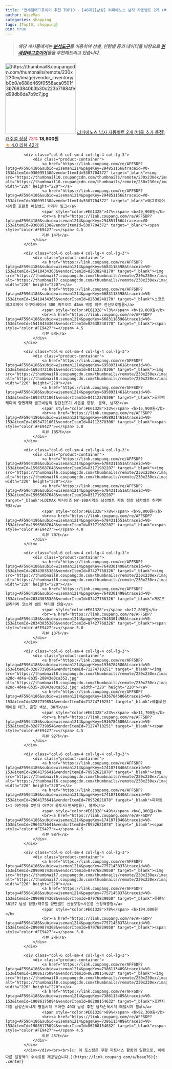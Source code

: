 ```yaml
---
title: "면세점태그호이어 추천 TOP10 - [40대][남성] 리피에노스 남자 자동벨트 2개 (버클 추가 증정) 캐주얼 정장"
author: WiseMan
categories: shopping
tags: [Top10, shopping]
pin: true
---
```


> ##### 해당 게시물에서는 [**분석도구**](https://itemscout.io/)를 이용하여 **성별**, **연령별** 등의 데이터를 바탕으로 [**면세점태그호이어**](https://link.coupang.com/a/baae76)들을 추천해드리고 있습니다.
<div class="container"><div class="row">
            <div class="col-6 col-sm-4 col-lg-4 col-lg-3">
                <div class="product-container">
                    <a href="https://link.coupang.com/re/AFFSDP?lptag=AF5964186&subid=wiseman1214&pageKey=7742896943&traceid=V0-153&itemId=20836582674&vendorItemId=87904250991" target="_blank"><img src="https://thumbnail8.coupangcdn.com/thumbnails/remote/230x230ex/image/vendor_inventory/b0b0/e688d469f0558aca0501f3b7683840b3b30c223b71884fed99db6da7b9c7.jpg" alt="https://thumbnail8.coupangcdn.com/thumbnails/remote/230x230ex/image/vendor_inventory/b0b0/e688d469f0558aca0501f3b7683840b3b30c223b71884fed99db6da7b9c7.jpg" width="220" height="220"></a>
                    <a href="https://link.coupang.com/re/AFFSDP?lptag=AF5964186&subid=wiseman1214&pageKey=7742896943&traceid=V0-153&itemId=20836582674&vendorItemId=87904250991" target="_blank">리피에노스 남자 자동벨트 2개 (버클 추가 증정) 캐주얼 정장</a>
                    <span style="color:#E61328">73%</span> <b>18,800원</b>
                    <br><a href="https://link.coupang.com/re/AFFSDP?lptag=AF5964186&subid=wiseman1214&pageKey=7742896943&traceid=V0-153&itemId=20836582674&vendorItemId=87904250991" target="_blank"><span style="color:#FE9427">★</span> 4.0
                    리뷰 42개</a>
                </div>
            </div>
            
            <div class="col-6 col-sm-4 col-lg-4 col-lg-3">
                <div class="product-container">
                    <a href="https://link.coupang.com/re/AFFSDP?lptag=AF5964186&subid=wiseman1214&pageKey=294851156&traceid=V0-153&itemId=930095138&vendorItemId=5307704372" target="_blank"><img src="https://thumbnail10.coupangcdn.com/thumbnails/remote/230x230ex/image/vendor_inventory/e29e/0fd4a6a59647b6e3068b5e53e32f74416c2b3af63710067db085b3ec09b8.jpg" alt="https://thumbnail10.coupangcdn.com/thumbnails/remote/230x230ex/image/vendor_inventory/e29e/0fd4a6a59647b6e3068b5e53e32f74416c2b3af63710067db085b3ec09b8.jpg" width="220" height="220"></a>
                    <a href="https://link.coupang.com/re/AFFSDP?lptag=AF5964186&subid=wiseman1214&pageKey=294851156&traceid=V0-153&itemId=930095138&vendorItemId=5307704372" target="_blank">태그호이어 시계줄 호환용 메탈밴드 카레라 링크</a>
                    <span style="color:#E61328">47%</span> <b>49,900원</b>
                    <br><a href="https://link.coupang.com/re/AFFSDP?lptag=AF5964186&subid=wiseman1214&pageKey=294851156&traceid=V0-153&itemId=930095138&vendorItemId=5307704372" target="_blank"><span style="color:#FE9427">★</span> 4.5
                    리뷰 14개</a>
                </div>
            </div>
            
            <div class="col-6 col-sm-4 col-lg-4 col-lg-3">
                <div class="product-container">
                    <a href="https://link.coupang.com/re/AFFSDP?lptag=AF5964186&subid=wiseman1214&pageKey=6683118598&traceid=V0-153&itemId=15418434363&vendorItemId=82638248170" target="_blank"><img src="https://thumbnail7.coupangcdn.com/thumbnails/remote/230x230ex/image/vendor_inventory/3201/afad240d3ed5f7d5b2f5dcab957a9cdbc8cf0d03786fb2871be8938316db.jpg" alt="https://thumbnail7.coupangcdn.com/thumbnails/remote/230x230ex/image/vendor_inventory/3201/afad240d3ed5f7d5b2f5dcab957a9cdbc8cf0d03786fb2871be8938316db.jpg" width="220" height="220"></a>
                    <a href="https://link.coupang.com/re/AFFSDP?lptag=AF5964186&subid=wiseman1214&pageKey=6683118598&traceid=V0-153&itemId=15418434363&vendorItemId=82638248170" target="_blank">스코코 태그호이어 아쿠아레이서 300 쿼츠오토 43mm 액정 외부 전신보호필름</a>
                    <span style="color:#E61328">73%</span> <b>19,800원</b>
                    <br><a href="https://link.coupang.com/re/AFFSDP?lptag=AF5964186&subid=wiseman1214&pageKey=6683118598&traceid=V0-153&itemId=15418434363&vendorItemId=82638248170" target="_blank"><span style="color:#FE9427">★</span> 4.5
                    리뷰 6개</a>
                </div>
            </div>
            
            <div class="col-6 col-sm-4 col-lg-4 col-lg-3">
                <div class="product-container">
                    <a href="https://link.coupang.com/re/AFFSDP?lptag=AF5964186&subid=wiseman1214&pageKey=6958931461&traceid=V0-153&itemId=16934721061&vendorItemId=84112378306" target="_blank"><img src="https://thumbnail8.coupangcdn.com/thumbnails/remote/230x230ex/image/vendor_inventory/483e/7bb9245598bfc5ae0cb4d77e902e07f9d6b056cdd19f01e0197d968faabb.jpg" alt="https://thumbnail8.coupangcdn.com/thumbnails/remote/230x230ex/image/vendor_inventory/483e/7bb9245598bfc5ae0cb4d77e902e07f9d6b056cdd19f01e0197d968faabb.jpg" width="220" height="220"></a>
                    <a href="https://link.coupang.com/re/AFFSDP?lptag=AF5964186&subid=wiseman1214&pageKey=6958931461&traceid=V0-153&itemId=16934721061&vendorItemId=84112378306" target="_blank">골프백 캐디백 양면제작 골프네임택 장갑건조기 사은품 증정, 블랙, 남자2</a>
                    <span style="color:#E61328">33%</span> <b>15,900원</b>
                    <br><a href="https://link.coupang.com/re/AFFSDP?lptag=AF5964186&subid=wiseman1214&pageKey=6958931461&traceid=V0-153&itemId=16934721061&vendorItemId=84112378306" target="_blank"><span style="color:#FE9427">★</span> 5.0
                    리뷰 185개</a>
                </div>
            </div>
            
            <div class="col-6 col-sm-4 col-lg-4 col-lg-3">
                <div class="product-container">
                    <a href="https://link.coupang.com/re/AFFSDP?lptag=AF5964186&subid=wiseman1214&pageKey=6784311551&traceid=V0-153&itemId=15965687648&vendorItemId=83171902207" target="_blank"><img src="https://thumbnail6.coupangcdn.com/thumbnails/remote/230x230ex/image/vendor_inventory/ca6c/f307f4c6fef9277a264be5d71821d90a8812c98ee52590baa8c6d68f9e33.jpg" alt="https://thumbnail6.coupangcdn.com/thumbnails/remote/230x230ex/image/vendor_inventory/ca6c/f307f4c6fef9277a264be5d71821d90a8812c98ee52590baa8c6d68f9e33.jpg" width="220" height="220"></a>
                    <a href="https://link.coupang.com/re/AFFSDP?lptag=AF5964186&subid=wiseman1214&pageKey=6784311551&traceid=V0-153&itemId=15965687648&vendorItemId=83171902207" target="_blank">LOIMAX 빅사이즈 MY-100시리즈 남성벨트 자동 정장 남자벨트 허리띠 혁대</a>
                    <span style="color:#E61328">78%</span> <b>9,800원</b>
                    <br><a href="https://link.coupang.com/re/AFFSDP?lptag=AF5964186&subid=wiseman1214&pageKey=6784311551&traceid=V0-153&itemId=15965687648&vendorItemId=83171902207" target="_blank"><span style="color:#FE9427">★</span> 4.0
                    리뷰 70개</a>
                </div>
            </div>
            
            <div class="col-6 col-sm-4 col-lg-4 col-lg-3">
                <div class="product-container">
                    <a href="https://link.coupang.com/re/AFFSDP?lptag=AF5964186&subid=wiseman1214&pageKey=7648301498&traceid=V0-153&itemId=20343035386&vendorItemId=87427768326" target="_blank"><img src="https://thumbnail8.coupangcdn.com/thumbnails/remote/230x230ex/image/vendor_inventory/9976/b1e49e3c7e866fe4601644d3155a4c8a9eb861a8ddf0dc6f9abe7a828ae3.jpg" alt="https://thumbnail8.coupangcdn.com/thumbnails/remote/230x230ex/image/vendor_inventory/9976/b1e49e3c7e866fe4601644d3155a4c8a9eb861a8ddf0dc6f9abe7a828ae3.jpg" width="220" height="220"></a>
                    <a href="https://link.coupang.com/re/AFFSDP?lptag=AF5964186&subid=wiseman1214&pageKey=7648301498&traceid=V0-153&itemId=20343035386&vendorItemId=87427768326" target="_blank">제로드 밀리터리 코브라 벨트 택티컬 전술</a>
                    <span style="color:#E61328"></span> <b>17,800원</b>
                    <br><a href="https://link.coupang.com/re/AFFSDP?lptag=AF5964186&subid=wiseman1214&pageKey=7648301498&traceid=V0-153&itemId=20343035386&vendorItemId=87427768326" target="_blank"><span style="color:#FE9427">★</span> 5.0
                    리뷰 13개</a>
                </div>
            </div>
            
            <div class="col-6 col-sm-4 col-lg-4 col-lg-3">
                <div class="product-container">
                    <a href="https://link.coupang.com/re/AFFSDP?lptag=AF5964186&subid=wiseman1214&pageKey=1936784580&traceid=V0-153&itemId=3287739854&vendorItemId=71274710251" target="_blank"><img src="https://thumbnail8.coupangcdn.com/thumbnails/remote/230x230ex/image/retail/images/2020/08/09/10/2/6167bf9c-a28d-4d4a-8b35-20843e0ca352.jpg" alt="https://thumbnail8.coupangcdn.com/thumbnails/remote/230x230ex/image/retail/images/2020/08/09/10/2/6167bf9c-a28d-4d4a-8b35-20843e0ca352.jpg" width="220" height="220"></a>
                    <a href="https://link.coupang.com/re/AFFSDP?lptag=AF5964186&subid=wiseman1214&pageKey=1936784580&traceid=V0-153&itemId=3287739854&vendorItemId=71274710251" target="_blank">에볼루션 케이블 테그, 혼합 색상, 30개</a>
                    <span style="color:#E61328">23%</span> <b>11,700원</b>
                    <br><a href="https://link.coupang.com/re/AFFSDP?lptag=AF5964186&subid=wiseman1214&pageKey=1936784580&traceid=V0-153&itemId=3287739854&vendorItemId=71274710251" target="_blank"><span style="color:#FE9427">★</span> 4.5
                    리뷰 92개</a>
                </div>
            </div>
            
            <div class="col-6 col-sm-4 col-lg-4 col-lg-3">
                <div class="product-container">
                    <a href="https://link.coupang.com/re/AFFSDP?lptag=AF5964186&subid=wiseman1214&pageKey=1741071840&traceid=V0-153&itemId=2964175641&vendorItemId=70952621878" target="_blank"><img src="https://thumbnail6.coupangcdn.com/thumbnails/remote/230x230ex/image/vendor_inventory/a7bb/0d47d235d653518d954af4cd58a77f4e17b36d2f3690907bbc5cf253a299.jpg" alt="https://thumbnail6.coupangcdn.com/thumbnails/remote/230x230ex/image/vendor_inventory/a7bb/0d47d235d653518d954af4cd58a77f4e17b36d2f3690907bbc5cf253a299.jpg" width="220" height="220"></a>
                    <a href="https://link.coupang.com/re/AFFSDP?lptag=AF5964186&subid=wiseman1214&pageKey=1741071840&traceid=V0-153&itemId=2964175641&vendorItemId=70952621878" target="_blank">파파윈 1+1 어린이용 X밴더 아쿠아 쿨토시(면세점용), 블랙</a>
                    <span style="color:#E61328">49%</span> <b>8,900원</b>
                    <br><a href="https://link.coupang.com/re/AFFSDP?lptag=AF5964186&subid=wiseman1214&pageKey=1741071840&traceid=V0-153&itemId=2964175641&vendorItemId=70952621878" target="_blank"><span style="color:#FE9427">★</span> 4.5
                    리뷰 98개</a>
                </div>
            </div>
            
            <div class="col-6 col-sm-4 col-lg-4 col-lg-3">
                <div class="product-container">
                    <a href="https://link.coupang.com/re/AFFSDP?lptag=AF5964186&subid=wiseman1214&pageKey=7757145837&traceid=V0-153&itemId=20909874368&vendorItemId=87976839050" target="_blank"><img src="https://thumbnail7.coupangcdn.com/thumbnails/remote/230x230ex/image/vendor_inventory/7679/33c3618a997bcd52c35cb358ec2cdb5963c7309ccd24fcc42f0aca0352e7.jpg" alt="https://thumbnail7.coupangcdn.com/thumbnails/remote/230x230ex/image/vendor_inventory/7679/33c3618a997bcd52c35cb358ec2cdb5963c7309ccd24fcc42f0aca0352e7.jpg" width="220" height="220"></a>
                    <a href="https://link.coupang.com/re/AFFSDP?lptag=AF5964186&subid=wiseman1214&pageKey=7757145837&traceid=V0-153&itemId=20909874368&vendorItemId=87976839050" target="_blank">몽블랑 38157 남성 정장/캐주얼 양면벨트 선물포장+사은품 쇼핑백증정</a>
                    <span style="color:#E61328">78%</span> <b>194,000원</b>
                    <br><a href="https://link.coupang.com/re/AFFSDP?lptag=AF5964186&subid=wiseman1214&pageKey=7757145837&traceid=V0-153&itemId=20909874368&vendorItemId=87976839050" target="_blank"><span style="color:#FE9427">★</span> 5.0
                    리뷰 2개</a>
                </div>
            </div>
            
            <div class="col-6 col-sm-4 col-lg-4 col-lg-3">
                <div class="product-container">
                    <a href="https://link.coupang.com/re/AFFSDP?lptag=AF5964186&subid=wiseman1214&pageKey=7386113489&traceid=V0-153&itemId=19086175094&vendorItemId=86208154632" target="_blank"><img src="https://thumbnail8.coupangcdn.com/thumbnails/remote/230x230ex/image/vendor_inventory/f03f/b94681e7afb330da51aa29b057cae3ba651af5959dfb757cba5a8e2d0f54.jpg" alt="https://thumbnail8.coupangcdn.com/thumbnails/remote/230x230ex/image/vendor_inventory/f03f/b94681e7afb330da51aa29b057cae3ba651af5959dfb757cba5a8e2d0f54.jpg" width="220" height="220"></a>
                    <a href="https://link.coupang.com/re/AFFSDP?lptag=AF5964186&subid=wiseman1214&pageKey=7386113489&traceid=V0-153&itemId=19086175094&vendorItemId=86208154632" target="_blank">호연지기킹 남성손목시계 명품시계 우아한 40대 남성 추천 남자손목시계 메탈시계 블루</a>
                    <span style="color:#E61328">89%</span> <b>92,300원</b>
                    <br><a href="https://link.coupang.com/re/AFFSDP?lptag=AF5964186&subid=wiseman1214&pageKey=7386113489&traceid=V0-153&itemId=19086175094&vendorItemId=86208154632" target="_blank"><span style="color:#FE9427">★</span> 4.5
                    리뷰 25개</a>
                </div>
            </div>
            </div></div><br><br>[👉 이 포스팅은 쿠팡 파트너스 활동의 일환으로, 이에 따른 일정액의 수수료를 제공받습니다.](https://link.coupang.com/a/baae76){: .center}
